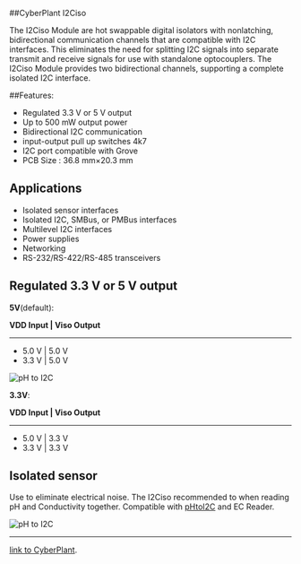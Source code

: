 ##CyberPlant I2Ciso

The I2Ciso Module are hot swappable digital isolators with nonlatching, bidirectional communication channels that
are compatible with I2C interfaces. This eliminates the need for
splitting I2C signals into separate transmit and receive signals
for use with standalone optocouplers. The I2Ciso Module provides two bidirectional channels, supporting a complete isolated I2C interface.

##Features:

- Regulated 3.3 V or 5 V output
- Up to 500 mW output power
- Bidirectional I2C communication
- input-output pull up switches 4k7
- I2C port compatible with Grove
- PCB Size : 36.8 mm×20.3 mm


## Applications


- Isolated sensor interfaces
- Isolated I2C, SMBus, or PMBus interfaces
- Multilevel I2C interfaces
- Power supplies
- Networking
- RS-232/RS-422/RS-485 transceivers

## Regulated 3.3 V or 5 V output

**5V**(default):
 
**VDD Input | Viso Output**

----------

- 5.0 V     | 5.0 V  
- 3.3 V     | 5.0 V  

![pH to I2C](http://image.cyber-plant.com/var/resizes/I2CisoV.jpg?m=1449081617)

**3.3V**:
 
**VDD Input | Viso Output**

----------

- 5.0 V     | 3.3 V  
- 3.3 V     | 3.3 V  

## Isolated sensor

Use  to eliminate electrical noise. The I2Ciso recommended to when reading pH and Conductivity together. Compatible with [pHtoI2C](https://github.com/cyberplantru/pH-to-I2C-v20-sample-code) and EC Reader. 

![pH to I2C](http://image.cyber-plant.com/var/resizes/I2CisoConnect.jpg?m=1449083123)

----------

[link to CyberPlant](http://www.cyberplant.info).


